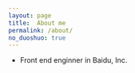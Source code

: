 ```yaml
---
layout: page
title:  About me 
permalink: /about/
no_duoshuo: true
---
```


 - Front end enginner in Baidu, Inc.


